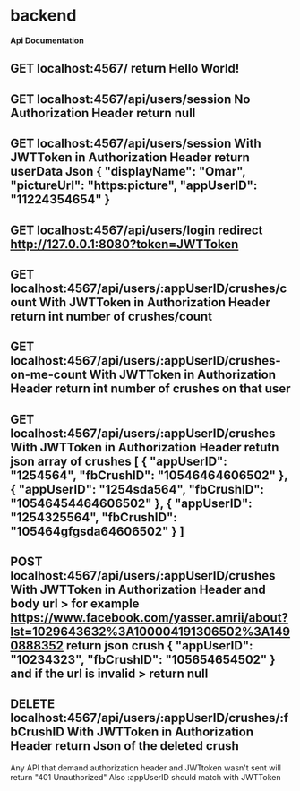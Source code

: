 # backend

**Api Documentation**

GET localhost:4567/ 
return Hello World!
---------------------------------------------------------------------------------------------------------
GET localhost:4567/api/users/session 
No Authorization Header
return null
---------------------------------------------------------------------------------------------------------
GET localhost:4567/api/users/session 
With JWTToken in Authorization Header
return userData Json
{
  "displayName": "Omar",
  "pictureUrl": "https:picture",
  "appUserID": "11224354654"
}
---------------------------------------------------------------------------------------------------------
GET localhost:4567/api/users/login
redirect http://127.0.0.1:8080?token=JWTToken
---------------------------------------------------------------------------------------------------------
GET localhost:4567/api/users/:appUserID/crushes/count
With JWTToken in Authorization Header
return int number of crushes/count
---------------------------------------------------------------------------------------------------------
GET localhost:4567/api/users/:appUserID/crushes-on-me-count
With JWTToken in Authorization Header
return int number of crushes on that user
---------------------------------------------------------------------------------------------------------
GET localhost:4567/api/users/:appUserID/crushes
With JWTToken in Authorization Header
retutn json array of crushes
[
  {
    "appUserID": "1254564",
    "fbCrushID": "10546464606502"
  },
{
    "appUserID": "1254sda564",
    "fbCrushID": "10546454464606502"
  },
{
    "appUserID": "1254325564",
    "fbCrushID": "105464gfgsda64606502"
  }
]
---------------------------------------------------------------------------------------------------------
POST localhost:4567/api/users/:appUserID/crushes
With JWTToken in Authorization Header
and body url > for example https://www.facebook.com/yasser.amrii/about?lst=1029643632%3A100004191306502%3A1490888352
return json crush
{
    "appUserID": "10234323",
    "fbCrushID": "105654654502"
}
and if the url is invalid > return null
----------------------------------------------------------------------------------------------------------
DELETE localhost:4567/api/users/:appUserID/crushes/:fbCrushID
With JWTToken in Authorization Header
return Json of the deleted crush
-----------------------------------------------------------------------------------------------------------
Any API that demand authorization header and JWTtoken wasn't sent will return "401 Unauthorized"
Also :appUserID should match with JWTToken

